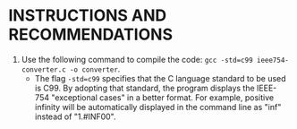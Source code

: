 # INSTRUCTIONS AND RECOMMENDATIONS

1. Use the following command to compile the code: `gcc -std=c99 ieee754-converter.c -o converter`.
   - The flag `-std=c99` specifies that the C language standard to be used is C99. By adopting that standard, the program displays the IEEE-754 "exceptional cases" in a better format. For example, positive infinity will be automatically displayed in the command line as "inf" instead of "1.#INF00".